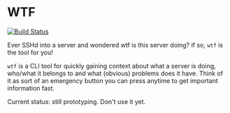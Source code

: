 # WTF

[![Build Status](https://travis-ci.org/avishai-ish-shalom/wtf.svg?branch=master)](https://travis-ci.org/avishai-ish-shalom/wtf)

Ever SSHd into a server and wondered wtf is this server doing? if so, `wtf` is the tool for you!

`wtf` is a CLI tool for quickly gaining context about what a server is doing, who/what it belongs to and what (obvious) problems does it have.
Think of it as sort of an emergency button you can press anytime to get important information fast.

Current status: still prototyping. Don't use it yet.